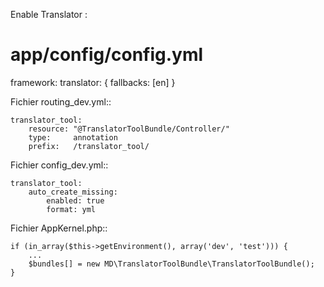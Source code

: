 Enable Translator :

# app/config/config.yml
framework:
    translator: { fallbacks: [en] }


Fichier routing_dev.yml::

    translator_tool:
        resource: "@TranslatorToolBundle/Controller/"
        type:     annotation
        prefix:   /translator_tool/


Fichier config_dev.yml::


    translator_tool:
        auto_create_missing:
            enabled: true
            format: yml
        
Fichier AppKernel.php::

    if (in_array($this->getEnvironment(), array('dev', 'test'))) {
        ...
        $bundles[] = new MD\TranslatorToolBundle\TranslatorToolBundle();
    }
